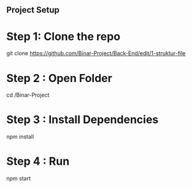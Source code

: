 ## Project Setup

# Step 1: Clone the repo

git clone https://github.com/Binar-Project/Back-End/edit/1-struktur-file

# Step 2 : Open Folder

cd /Binar-Project
 
# Step 3 : Install Dependencies

npm install

# Step 4 : Run

npm start
